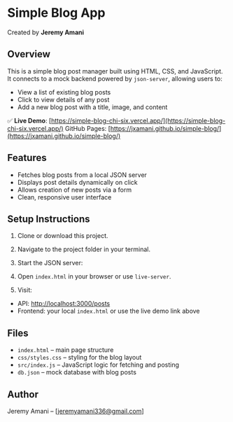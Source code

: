 # Simple Blog App

Created by **Jeremy Amani**

## Overview

This is a simple blog post manager built using HTML, CSS, and JavaScript. It connects to a mock backend powered by `json-server`, allowing users to:

- View a list of existing blog posts
- Click to view details of any post
- Add a new blog post with a title, image, and content

✅ **Live Demo**: [https://simple-blog-chi-six.vercel.app/](https://simple-blog-chi-six.vercel.app/)
GitHub Pages: [https://jxamani.github.io/simple-blog/](https://jxamani.github.io/simple-blog/)

## Features

- Fetches blog posts from a local JSON server
- Displays post details dynamically on click
- Allows creation of new posts via a form
- Clean, responsive user interface

## Setup Instructions

1. Clone or download this project.
2. Navigate to the project folder in your terminal.
3. Start the JSON server:
4. Open `index.html` in your browser or use `live-server`.

5. Visit:
- API: [http://localhost:3000/posts](http://localhost:3000/posts)
- Frontend: your local `index.html` or use the live demo link above

## Files

- `index.html` – main page structure
- `css/styles.css` – styling for the blog layout
- `src/index.js` – JavaScript logic for fetching and posting
- `db.json` – mock database with blog posts

## Author

Jeremy Amani – [jeremyamani336@gmail.com]
